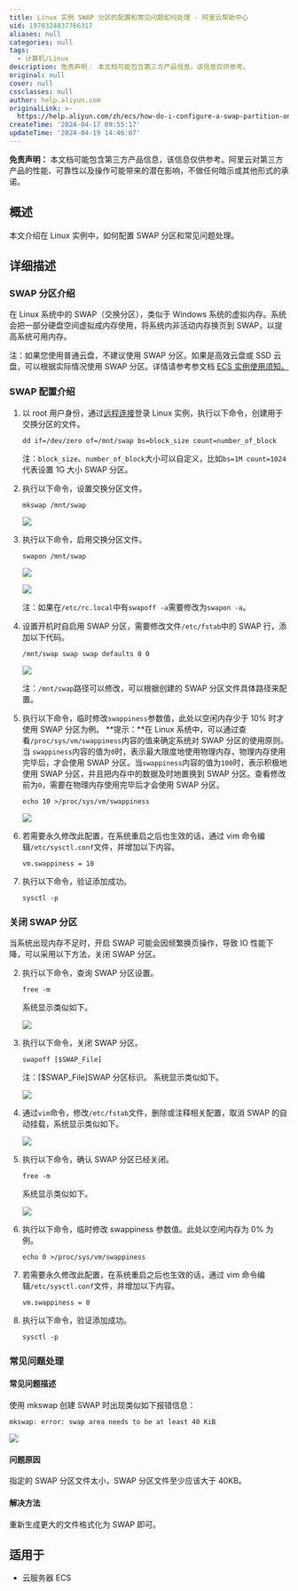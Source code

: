 ```yaml
---
title: Linux 实例 SWAP 分区的配置和常见问题如何处理 - 阿里云帮助中心
uid: 1970324837766317
aliases: null
categories: null
tags:
  - 计算机/Linux
description: 免责声明： 本文档可能包含第三方产品信息，该信息仅供参考。
original: null
cover: null
cssclasses: null
author: help.aliyun.com
originalLink: >-
  https://help.aliyun.com/zh/ecs/how-do-i-configure-a-swap-partition-on-a-linux-instance-and-resolve-frequently-asked-questions
createTime: '2024-04-17 09:55:17'
updateTime: '2024-04-19 14:46:07'
---
```


**免责声明：** 本文档可能包含第三方产品信息，该信息仅供参考。阿里云对第三方产品的性能、可靠性以及操作可能带来的潜在影响，不做任何暗示或其他形式的承诺。

## 概述

本文介绍在 Linux 实例中，如何配置 SWAP 分区和常见问题处理。

## 详细描述

### SWAP 分区介绍

在 Linux 系统中的 SWAP（交换分区），类似于 Windows 系统的虚拟内存。系统会把一部分硬盘空间虚拟成内存使用，将系统内非活动内存换页到 SWAP，以提高系统可用内存。

注：如果您使用普通云盘，不建议使用 SWAP 分区。如果是高效云盘或 SSD 云盘，可以根据实际情况使用 SWAP 分区。详情请参考参文档 [ECS 实例使用须知。](https://help.aliyun.com/zh/ecs/product-overview/usage-notes)

### SWAP 配置介绍

1.  以 root 用户身份，通过[远程连接](https://help.aliyun.com/zh/ecs/user-guide/connect-to-a-linux-instance-by-using-a-password-1)登录 Linux 实例，执行以下命令，创建用于交换分区的文件。

    ```
    dd if=/dev/zero of=/mnt/swap bs=block_size count=number_of_block

    ```

    注：`block_size`、`number_of_block`大小可以自定义，比如`bs=1M count=1024`代表设置 1G 大小 SWAP 分区。

2.  执行以下命令，设置交换分区文件。

    ```
    mkswap /mnt/swap

    ```

    ![](https://img.alicdn.com/tfscom/TB1IY7CKXXXXXavaXXXXXXXXXXX#alt=)

3.  执行以下命令，启用交换分区文件。

    ```
    swapon /mnt/swap

    ```

    ![](https://img.alicdn.com/tfscom/TB1pmRcKpXXXXanXXXXXXXXXXXX#alt=)

    ![](https://onekb.oss-cn-zhangjiakou.aliyuncs.com/1264794/c3db9091-ff0a-4d30-b1b6-1148596e8dc0.png)

    注：如果在`/etc/rc.local`中有`swapoff -a`需要修改为`swapon -a`。

4.  设置开机时自启用 SWAP 分区，需要修改文件`/etc/fstab`中的 SWAP 行，添加以下代码。

    ```
    /mnt/swap swap swap defaults 0 0

    ```

    ![](https://img.alicdn.com/tfscom/TB1ecwBKXXXXXczaXXXXXXXXXXX#alt=)

    注：`/mnt/swap`路径可以修改，可以根据创建的 SWAP 分区文件具体路径来配置。

5.  执行以下命令，临时修改`swappiness`参数值，此处以空闲内存少于 10% 时才使用 SWAP 分区为例。 **提示：**在 Linux 系统中，可以通过查看`/proc/sys/vm/swappiness`内容的值来确定系统对 SWAP 分区的使用原则。当 `swappiness`内容的值为`0`时，表示最大限度地使用物理内存，物理内存使用完毕后，才会使用 SWAP 分区。当`swappiness`内容的值为`100`时，表示积极地使用 SWAP 分区，并且把内存中的数据及时地置换到 SWAP 分区。查看修改前为`0`，需要在物理内存使用完毕后才会使用 SWAP 分区。

    ```
    echo 10 >/proc/sys/vm/swappiness

    ```

    ![](https://img.alicdn.com/tfscom/TB13LA1KXXXXXczXpXXXXXXXXXX#alt=)

6.  若需要永久修改此配置，在系统重启之后也生效的话，通过 vim 命令编辑`/etc/sysctl.conf`文件，并增加以下内容。

    ```
    vm.swappiness = 10

    ```

7.  执行以下命令，验证添加成功。

    ```
    sysctl -p

    ```

### 关闭 SWAP 分区

当系统出现内存不足时，开启 SWAP 可能会因频繁换页操作，导致 IO 性能下降，可以采用以下方法，关闭 SWAP 分区。

2.  执行以下命令，查询 SWAP 分区设置。

    ```
    free -m

    ```

    系统显示类似如下。

    ![](https://img.alicdn.com/tfscom/TB1nT3WKXXXXXaoXFXXXXXXXXXX#alt=)

3.  执行以下命令，关闭 SWAP 分区。

    ```
    swapoff [$SWAP_File]

    ```

    注：[$SWAP_File]SWAP 分区标识。 系统显示类似如下。

    ![](https://img.alicdn.com/tfscom/TB1XcMLKXXXXXb5XVXXXXXXXXXX#alt=)

4.  通过`vim`命令，修改`/etc/fstab`文件，删除或注释相关配置，取消 SWAP 的自动挂载，系统显示类似如下。

    ![](https://img.alicdn.com/tfscom/TB1IPVeKpXXXXXyXXXXXXXXXXXX#alt=)

5.  执行以下命令，确认 SWAP 分区已经关闭。

    ```
    free -m

    ```

    系统显示类似如下。

    ![](https://img.alicdn.com/tfscom/TB1jj3OKXXXXXXEXVXXXXXXXXXX#alt=)

6.  执行以下命令，临时修改 swappiness 参数值。此处以空闲内存为 0% 为例。

    ```
    echo 0 >/proc/sys/vm/swappiness   

    ```

7.  若需要永久修改此配置，在系统重启之后也生效的话，通过 vim 命令编辑`/etc/sysctl.conf`文件，并增加以下内容。

    ```
    vm.swappiness = 0

    ```

8.  执行以下命令，验证添加成功。

    ```
    sysctl -p

    ```

### 常见问题处理

#### 常见问题描述

使用 mkswap 创建 SWAP 时出现类似如下报错信息：

```
mkswap: error: swap area needs to be at least 40 KiB

```

![](https://img.alicdn.com/tfscom/TB1DCsCKXXXXXcaaXXXXXXXXXXX#alt=)

#### 问题原因

指定的 SWAP 分区文件太小，SWAP 分区文件至少应该大于 40KB。

#### 解决方法

重新生成更大的文件格式化为 SWAP 即可。

## 适用于

- 云服务器 ECS
